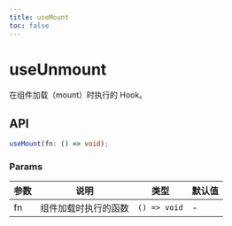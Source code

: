 ```yaml
---
title: useMount
toc: false
---
```


# useUnmount

在组件加载（mount）时执行的 Hook。

<code src="./demo.tsx"></code>

## API

```typescript
useMount(fn: () => void);
```

### Params

| 参数 | 说明                 | 类型         | 默认值 |
| ---- | -------------------- | ------------ | ------ |
| fn   | 组件加载时执行的函数 | `() => void` | -      |
